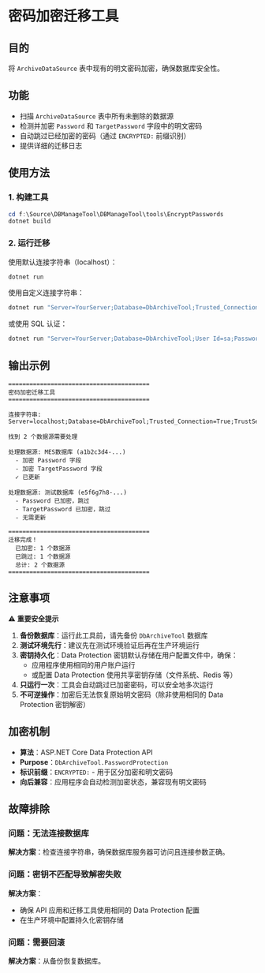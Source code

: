 # 密码加密迁移工具

## 目的

将 `ArchiveDataSource` 表中现有的明文密码加密，确保数据库安全性。

## 功能

- 扫描 `ArchiveDataSource` 表中所有未删除的数据源
- 检测并加密 `Password` 和 `TargetPassword` 字段中的明文密码
- 自动跳过已经加密的密码（通过 `ENCRYPTED:` 前缀识别）
- 提供详细的迁移日志

## 使用方法

### 1. 构建工具

```powershell
cd f:\Source\DBManageTool\DBManageTool\tools\EncryptPasswords
dotnet build
```

### 2. 运行迁移

使用默认连接字符串（localhost）：

```powershell
dotnet run
```

使用自定义连接字符串：

```powershell
dotnet run "Server=YourServer;Database=DbArchiveTool;Trusted_Connection=True;TrustServerCertificate=True"
```

或使用 SQL 认证：

```powershell
dotnet run "Server=YourServer;Database=DbArchiveTool;User Id=sa;Password=YourPassword;TrustServerCertificate=True"
```

## 输出示例

```
========================================
密码加密迁移工具
========================================

连接字符串: Server=localhost;Database=DbArchiveTool;Trusted_Connection=True;TrustServerCertificate=True

找到 2 个数据源需要处理

处理数据源: MES数据库 (a1b2c3d4-...)
  - 加密 Password 字段
  - 加密 TargetPassword 字段
  ✓ 已更新

处理数据源: 测试数据库 (e5f6g7h8-...)
  - Password 已加密，跳过
  - TargetPassword 已加密，跳过
  - 无需更新

========================================
迁移完成！
  已加密: 1 个数据源
  已跳过: 1 个数据源
  总计: 2 个数据源
========================================
```

## 注意事项

⚠️ **重要安全提示**

1. **备份数据库**：运行此工具前，请先备份 `DbArchiveTool` 数据库
2. **测试环境先行**：建议先在测试环境验证后再在生产环境运行
3. **密钥持久化**：Data Protection 密钥默认存储在用户配置文件中，确保：
   - 应用程序使用相同的用户账户运行
   - 或配置 Data Protection 使用共享密钥存储（文件系统、Redis 等）
4. **只运行一次**：工具会自动跳过已加密密码，可以安全地多次运行
5. **不可逆操作**：加密后无法恢复原始明文密码（除非使用相同的 Data Protection 密钥解密）

## 加密机制

- **算法**：ASP.NET Core Data Protection API
- **Purpose**：`DbArchiveTool.PasswordProtection`
- **标识前缀**：`ENCRYPTED:` - 用于区分加密和明文密码
- **向后兼容**：应用程序会自动检测加密状态，兼容现有明文密码

## 故障排除

### 问题：无法连接数据库

**解决方案**：检查连接字符串，确保数据库服务器可访问且连接参数正确。

### 问题：密钥不匹配导致解密失败

**解决方案**：
- 确保 API 应用和迁移工具使用相同的 Data Protection 配置
- 在生产环境中配置持久化密钥存储

### 问题：需要回滚

**解决方案**：从备份恢复数据库。
